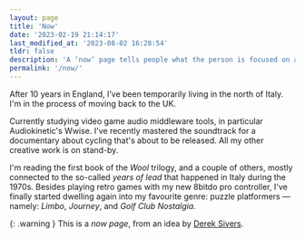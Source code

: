 ```yaml
---
layout: page
title: 'Now'
date: '2023-02-19 21:14:17'
last_modified_at: '2023-08-02 16:28:54'
tldr: false
description: 'A ‘now’ page tells people what the person is focused on at this point in their life.'
permalink: '/now/'
---
```

After 10 years in England, I’ve been temporarily living in the north of Italy. I'm in the process of moving back to the UK.

Currently studying video game audio middleware tools, in particular Audiokinetic's Wwise. I've recently mastered the soundtrack for a documentary about cycling that's about to be released. All my other creative work is on stand-by.

I'm reading the first book of the _Wool_ trilogy, and a couple of others, mostly connected to the so-called *years of lead* that happened in Italy during the 1970s. Besides playing retro games with my new 8bitdo pro controller, I've finally started dwelling again into my favourite genre: puzzle platformers — namely: _Limbo_, _Journey_, and _Golf Club Nostalgia_.

{: .warning }
This is a _now page_, from an idea by [Derek Sivers](https://nownownow.com/about).